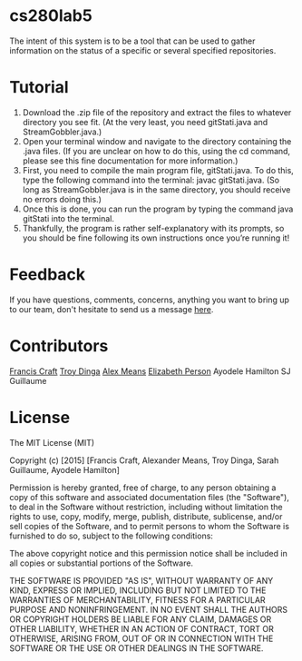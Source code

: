 # cs280lab5
The intent of this system is to be a tool that can be used to gather information on the status of a specific or several specified repositories.

# Tutorial

1. Download the .zip file of the repository and extract the files to whatever directory you see fit. (At the
very least, you need gitStati.java and StreamGobbler.java.)
2. Open your terminal window and navigate to the directory containing the .java files. (If you are unclear
on how to do this, using the cd command, please see this fine documentation for more information.)
3. First, you need to compile the main program file, gitStati.java. To do this, type the following
command into the terminal: javac gitStati.java. (So long as StreamGobbler.java is in the same
directory, you should receive no errors doing this.)
4. Once this is done, you can run the program by typing the command java gitStati into the terminal.
5. Thankfully, the program is rather self-explanatory with its prompts, so you should be fine following its
own instructions once you’re running it!

# Feedback
If you have questions, comments, concerns, anything you want to bring up to our team, don't hesitate to send us a message [here](https://github.com/craftfrancis/gitStati/issues).

# Contributors
[Francis Craft](https://github.com/craftfrancis)
[Troy Dinga](https://github.com/dingat)
[Alex Means](https://github.com/meansa)
[Elizabeth Person](https://github.com/e-person)
Ayodele Hamilton 
SJ Guillaume


# License

The MIT License (MIT)

Copyright (c) [2015] [Francis Craft, Alexander Means, Troy Dinga, Sarah Guillaume, Ayodele Hamilton]

Permission is hereby granted, free of charge, to any person obtaining a copy
of this software and associated documentation files (the "Software"), to deal
in the Software without restriction, including without limitation the rights
to use, copy, modify, merge, publish, distribute, sublicense, and/or sell
copies of the Software, and to permit persons to whom the Software is
furnished to do so, subject to the following conditions:

The above copyright notice and this permission notice shall be included in all
copies or substantial portions of the Software.

THE SOFTWARE IS PROVIDED "AS IS", WITHOUT WARRANTY OF ANY KIND, EXPRESS OR
IMPLIED, INCLUDING BUT NOT LIMITED TO THE WARRANTIES OF MERCHANTABILITY,
FITNESS FOR A PARTICULAR PURPOSE AND NONINFRINGEMENT. IN NO EVENT SHALL THE
AUTHORS OR COPYRIGHT HOLDERS BE LIABLE FOR ANY CLAIM, DAMAGES OR OTHER
LIABILITY, WHETHER IN AN ACTION OF CONTRACT, TORT OR OTHERWISE, ARISING FROM,
OUT OF OR IN CONNECTION WITH THE SOFTWARE OR THE USE OR OTHER DEALINGS IN THE
SOFTWARE.
